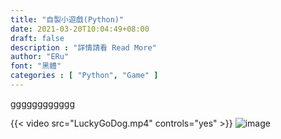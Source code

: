 ```yaml
---
title: "自製小遊戲(Python)"
date: 2021-03-20T10:04:49+08:00
draft: false
description : "詳情請看 Read More"
author: "ERu"
font: "黑體"
categories : [ "Python", "Game" ] 
---
```



gggggggggggg

{{< video src="LuckyGoDog.mp4" controls="yes" >}}
![image](/images/GA/GA1S.png)

